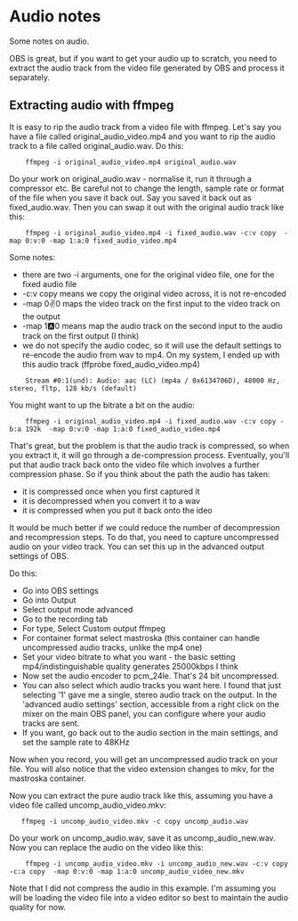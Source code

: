 # Audio notes

Some notes on audio.

OBS is great, but if you want to get your audio up to scratch, you need to extract the audio track from the video file generated by OBS and process it separately. 

## Extracting audio with ffmpeg

It is easy to rip the audio track from a video file with ffmpeg. Let's say you have a file called original_audio_video.mp4 and you want to rip the audio track to a file called original_audio.wav. Do this:

```
    ffmpeg -i original_audio_video.mp4 original_audio.wav
```

Do your work on original_audio.wav - normalise it, run it through a compressor etc. Be careful not to change the length, sample rate or format of the file when you save it back out. Say you saved it back out as fixed_audio.wav. Then you can swap it out with the original audio track like this:

```
    ffmpeg -i original_audio_video.mp4 -i fixed_audio.wav -c:v copy  -map 0:v:0 -map 1:a:0 fixed_audio_video.mp4
```

Some notes:

* there are two -i arguments, one for the original video file, one for the fixed audio file
* -c:v copy means we copy the original video across, it is not re-encoded
* -map 0:v:0 maps the video track on the first input to the video track on the output
* -map 1:a:0 means map the audio track on the second input to the audio track on the first output (I think)
* we do not specify the audio codec, so it will use the default settings to re-encode the audio from wav to mp4. On my system, I ended up with this audio track (ffprobe fixed_audio_video.mp4) 

```
    Stream #0:1(und): Audio: aac (LC) (mp4a / 0x6134706D), 48000 Hz, stereo, fltp, 128 kb/s (default)
```

You might want to up the bitrate a bit on the audio:

```
    ffmpeg -i original_audio_video.mp4 -i fixed_audio.wav -c:v copy -b:a 192k  -map 0:v:0 -map 1:a:0 fixed_audio_video.mp4
```

That's great, but the problem is that the audio track is compressed, so when you extract it, it will go through a de-compression process. Eventually, you'll put that audio track back onto the video file which involves a further compression phase. So if you think about the path the audio has taken:

* it is compressed once when you first captured it
* it is decompressed when you convert it to a wav
* it is compressed when you put it back onto the ideo 

It would be much better if we could reduce the number of decompression and recompression steps. To do that, you need to capture uncompressed audio on your video track. You can set this up in the advanced output settings of OBS. 

Do this:

* Go into OBS settings
* Go into Output
* Select output mode advanced
* Go to the recording tab
* For type, Select Custom output ffmpeg
* For container format select mastroska (this container can handle uncompressed audio tracks, unlike the mp4 one)
* Set your video bitrate to what you want - the basic setting mp4/indistinguishable quality generates 25000kbps I think
* Now set the audio encoder to pcm_24le. That's 24 bit uncompressed. 
* You can also select which audio tracks you want here. I found that just selecting '1' gave me a single, stereo audio track on the output. In the 'advanced audio settings' section, accessible from a right click on the mixer on the main OBS panel, you can configure where your audio tracks are sent. 
* If you want, go back out to the audio section in the main settings, and set the sample rate to 48KHz


Now when you record, you will get an uncompressed audio track on your file. You will also notice that the video extension changes to mkv, for the mastroska container. 

Now you can extract the pure audio track like this, assuming you have a video file called uncomp_audio_video.mkv:

```
   ffmpeg -i uncomp_audio_video.mkv -c copy uncomp_audio.wav
```

Do your work on uncomp_audio.wav, save it as uncomp_audio_new.wav. Now you can replace the audio on the video like this:

```
    ffmpeg -i uncomp_audio_video.mkv -i uncomp_audio_new.wav -c:v copy -c:a copy  -map 0:v:0 -map 1:a:0 uncomp_audio_video_new.mkv
```

Note that I did not compress the audio in this example. I'm assuming you will be loading the video file into a video editor so best to maintain the audio quality for now. 









 


